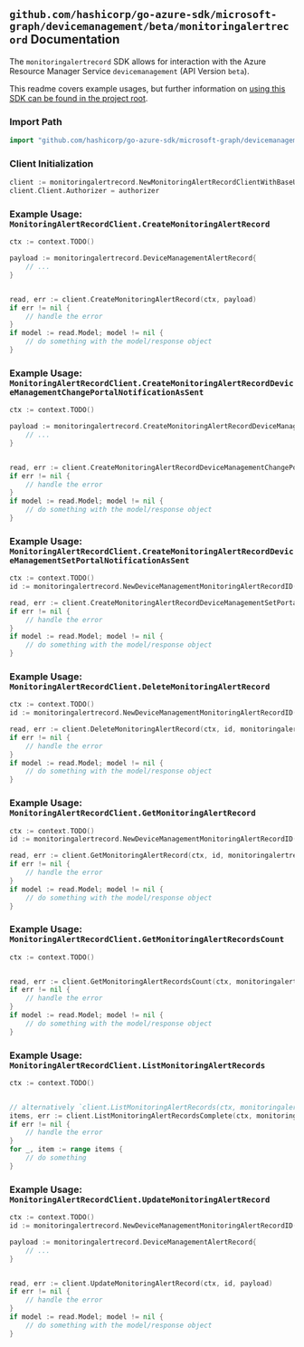 
## `github.com/hashicorp/go-azure-sdk/microsoft-graph/devicemanagement/beta/monitoringalertrecord` Documentation

The `monitoringalertrecord` SDK allows for interaction with the Azure Resource Manager Service `devicemanagement` (API Version `beta`).

This readme covers example usages, but further information on [using this SDK can be found in the project root](https://github.com/hashicorp/go-azure-sdk/tree/main/docs).

### Import Path

```go
import "github.com/hashicorp/go-azure-sdk/microsoft-graph/devicemanagement/beta/monitoringalertrecord"
```


### Client Initialization

```go
client := monitoringalertrecord.NewMonitoringAlertRecordClientWithBaseURI("https://management.azure.com")
client.Client.Authorizer = authorizer
```


### Example Usage: `MonitoringAlertRecordClient.CreateMonitoringAlertRecord`

```go
ctx := context.TODO()

payload := monitoringalertrecord.DeviceManagementAlertRecord{
	// ...
}


read, err := client.CreateMonitoringAlertRecord(ctx, payload)
if err != nil {
	// handle the error
}
if model := read.Model; model != nil {
	// do something with the model/response object
}
```


### Example Usage: `MonitoringAlertRecordClient.CreateMonitoringAlertRecordDeviceManagementChangePortalNotificationAsSent`

```go
ctx := context.TODO()

payload := monitoringalertrecord.CreateMonitoringAlertRecordDeviceManagementChangePortalNotificationAsSentRequest{
	// ...
}


read, err := client.CreateMonitoringAlertRecordDeviceManagementChangePortalNotificationAsSent(ctx, payload)
if err != nil {
	// handle the error
}
if model := read.Model; model != nil {
	// do something with the model/response object
}
```


### Example Usage: `MonitoringAlertRecordClient.CreateMonitoringAlertRecordDeviceManagementSetPortalNotificationAsSent`

```go
ctx := context.TODO()
id := monitoringalertrecord.NewDeviceManagementMonitoringAlertRecordID("alertRecordIdValue")

read, err := client.CreateMonitoringAlertRecordDeviceManagementSetPortalNotificationAsSent(ctx, id)
if err != nil {
	// handle the error
}
if model := read.Model; model != nil {
	// do something with the model/response object
}
```


### Example Usage: `MonitoringAlertRecordClient.DeleteMonitoringAlertRecord`

```go
ctx := context.TODO()
id := monitoringalertrecord.NewDeviceManagementMonitoringAlertRecordID("alertRecordIdValue")

read, err := client.DeleteMonitoringAlertRecord(ctx, id, monitoringalertrecord.DefaultDeleteMonitoringAlertRecordOperationOptions())
if err != nil {
	// handle the error
}
if model := read.Model; model != nil {
	// do something with the model/response object
}
```


### Example Usage: `MonitoringAlertRecordClient.GetMonitoringAlertRecord`

```go
ctx := context.TODO()
id := monitoringalertrecord.NewDeviceManagementMonitoringAlertRecordID("alertRecordIdValue")

read, err := client.GetMonitoringAlertRecord(ctx, id, monitoringalertrecord.DefaultGetMonitoringAlertRecordOperationOptions())
if err != nil {
	// handle the error
}
if model := read.Model; model != nil {
	// do something with the model/response object
}
```


### Example Usage: `MonitoringAlertRecordClient.GetMonitoringAlertRecordsCount`

```go
ctx := context.TODO()


read, err := client.GetMonitoringAlertRecordsCount(ctx, monitoringalertrecord.DefaultGetMonitoringAlertRecordsCountOperationOptions())
if err != nil {
	// handle the error
}
if model := read.Model; model != nil {
	// do something with the model/response object
}
```


### Example Usage: `MonitoringAlertRecordClient.ListMonitoringAlertRecords`

```go
ctx := context.TODO()


// alternatively `client.ListMonitoringAlertRecords(ctx, monitoringalertrecord.DefaultListMonitoringAlertRecordsOperationOptions())` can be used to do batched pagination
items, err := client.ListMonitoringAlertRecordsComplete(ctx, monitoringalertrecord.DefaultListMonitoringAlertRecordsOperationOptions())
if err != nil {
	// handle the error
}
for _, item := range items {
	// do something
}
```


### Example Usage: `MonitoringAlertRecordClient.UpdateMonitoringAlertRecord`

```go
ctx := context.TODO()
id := monitoringalertrecord.NewDeviceManagementMonitoringAlertRecordID("alertRecordIdValue")

payload := monitoringalertrecord.DeviceManagementAlertRecord{
	// ...
}


read, err := client.UpdateMonitoringAlertRecord(ctx, id, payload)
if err != nil {
	// handle the error
}
if model := read.Model; model != nil {
	// do something with the model/response object
}
```
